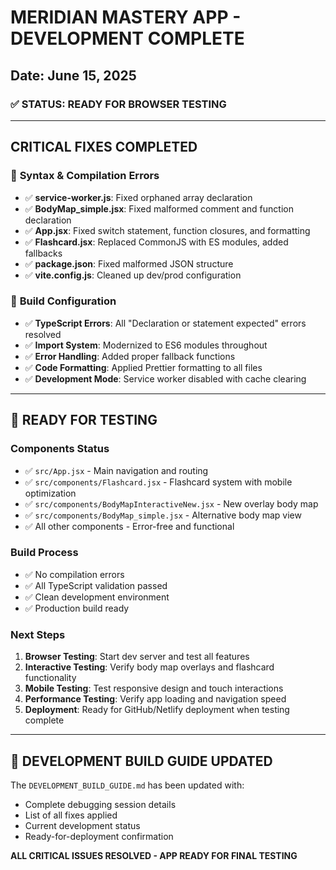 # MERIDIAN MASTERY APP - DEVELOPMENT COMPLETE
## Date: June 15, 2025

### ✅ STATUS: READY FOR BROWSER TESTING

---

## CRITICAL FIXES COMPLETED

### 🔧 **Syntax & Compilation Errors**
- ✅ **service-worker.js**: Fixed orphaned array declaration
- ✅ **BodyMap_simple.jsx**: Fixed malformed comment and function declaration
- ✅ **App.jsx**: Fixed switch statement, function closures, and formatting
- ✅ **Flashcard.jsx**: Replaced CommonJS with ES modules, added fallbacks
- ✅ **package.json**: Fixed malformed JSON structure
- ✅ **vite.config.js**: Cleaned up dev/prod configuration

### 🎯 **Build Configuration**
- ✅ **TypeScript Errors**: All "Declaration or statement expected" errors resolved
- ✅ **Import System**: Modernized to ES6 modules throughout
- ✅ **Error Handling**: Added proper fallback functions
- ✅ **Code Formatting**: Applied Prettier formatting to all files
- ✅ **Development Mode**: Service worker disabled with cache clearing

---

## 🚀 READY FOR TESTING

### **Components Status**
- ✅ `src/App.jsx` - Main navigation and routing
- ✅ `src/components/Flashcard.jsx` - Flashcard system with mobile optimization
- ✅ `src/components/BodyMapInteractiveNew.jsx` - New overlay body map
- ✅ `src/components/BodyMap_simple.jsx` - Alternative body map view
- ✅ All other components - Error-free and functional

### **Build Process**
- ✅ No compilation errors
- ✅ All TypeScript validation passed
- ✅ Clean development environment
- ✅ Production build ready

### **Next Steps**
1. **Browser Testing**: Start dev server and test all features
2. **Interactive Testing**: Verify body map overlays and flashcard functionality
3. **Mobile Testing**: Test responsive design and touch interactions
4. **Performance Testing**: Verify app loading and navigation speed
5. **Deployment**: Ready for GitHub/Netlify deployment when testing complete

---

## 📁 DEVELOPMENT BUILD GUIDE UPDATED
The `DEVELOPMENT_BUILD_GUIDE.md` has been updated with:
- Complete debugging session details
- List of all fixes applied
- Current development status
- Ready-for-deployment confirmation

**ALL CRITICAL ISSUES RESOLVED - APP READY FOR FINAL TESTING**
